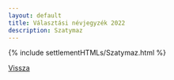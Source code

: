 ```yaml
---
layout: default
title: Választási névjegyzék 2022
description: Szatymaz
---
```


{% include settlementHTMLs/Szatymaz.html %}

[Vissza](../)